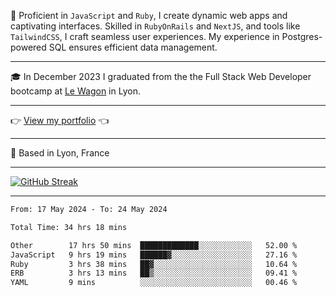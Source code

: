 📖 Proficient in `JavaScript` and `Ruby`, I create dynamic web apps and captivating interfaces. Skilled in `RubyOnRails` and `NextJS`, and tools like `TailwindCSS`, I craft seamless user experiences. My experience in Postgres-powered SQL ensures efficient data management.

***

🎓 In December 2023 I graduated from the the Full Stack Web Developer bootcamp at [Le Wagon](https://www.lewagon.com/) in Lyon.

***

👉 <a href="https://www.davidlau.dev/" target="_blank">View my portfolio</a> 👈

***

📍 Based in Lyon, France

***

[![GitHub Streak](https://streak-stats.demolab.com?user=kaimunlau&theme=github-dark&hide_border=true)](https://git.io/streak-stats)

***

<!--START_SECTION:waka-->

```txt
From: 17 May 2024 - To: 24 May 2024

Total Time: 34 hrs 18 mins

Other        17 hrs 50 mins  █████████████░░░░░░░░░░░░   52.00 %
JavaScript   9 hrs 19 mins   ██████▓░░░░░░░░░░░░░░░░░░   27.16 %
Ruby         3 hrs 38 mins   ██▓░░░░░░░░░░░░░░░░░░░░░░   10.64 %
ERB          3 hrs 13 mins   ██▒░░░░░░░░░░░░░░░░░░░░░░   09.41 %
YAML         9 mins          ░░░░░░░░░░░░░░░░░░░░░░░░░   00.46 %
```

<!--END_SECTION:waka-->

